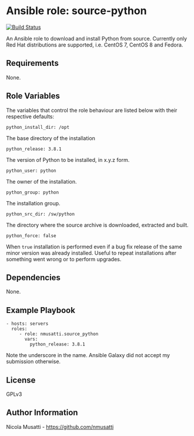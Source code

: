 Ansible role: source-python
===========================

[![Build Status](https://travis-ci.org/nmusatti/source-python.svg?branch=master)](https://travis-ci.org/nmusatti/source-python)

An Ansible role to download and install Python from source. Currently only Red Hat distributions are supported,
i.e. CentOS 7, CentOS 8 and Fedora.


Requirements
------------

None.

Role Variables
--------------

The variables that control the role behaviour are listed below with their respective defaults:

    python_install_dir: /opt

The base directory of the installation

    python_release: 3.8.1

The version of Python to be installed, in x.y.z form.

    python_user: python

The owner of the installation.

    python_group: python

The installation group.

    python_src_dir: /sw/python

The directory where the source archive is downloaded, extracted and built.

    python_force: false

When `true` installation is performed even if a bug fix release of the same minor version was already installed.
Useful to repeat installations after something went wrong or to perform upgrades.

Dependencies
------------

None.

Example Playbook
----------------

    - hosts: servers
      roles:
         - role: nmusatti.source_python
           vars:
             python_release: 3.8.1

Note the underscore in the name. Ansible Galaxy did not accept my submission otherwise.

License
-------

GPLv3

Author Information
------------------

Nicola Musatti - https://github.com/nmusatti
